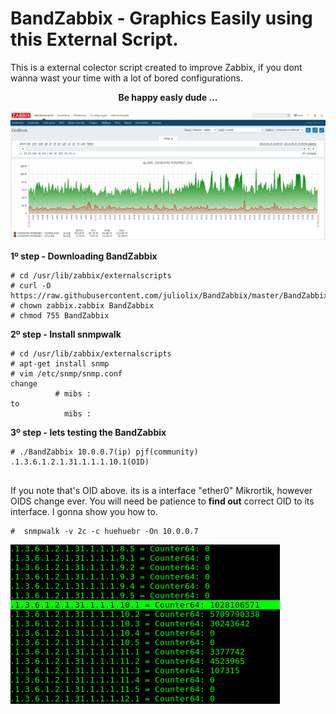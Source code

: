 # BandZabbix - Graphics Easily using this External Script.  

This is a external colector script created to improve Zabbix, if you dont wanna wast your time with a lot of bored configurations.

<div align="center"><b>Be happy easly dude ...</b></div>

![Screenshot](zabbix1.png)


<b> 1º step - Downloading BandZabbix </b>

<pre><code># cd /usr/lib/zabbix/externalscripts
# curl -O https://raw.githubusercontent.com/juliolix/BandZabbix/master/BandZabbix
# chown zabbix.zabbix BandZabbix
# chmod 755 BandZabbix
</code></pre>

<b> 2º step - Install snmpwalk </b>

<pre><code># cd /usr/lib/zabbix/externalscripts
# apt-get install snmp 
# vim /etc/snmp/snmp.conf 
change 
          # mibs : 
to 
            mibs :
</code></pre>

<b> 3º step - lets testing the BandZabbix  </b>

<pre><code># ./BandZabbix 10.0.0.7(ip) pjf(community) .1.3.6.1.2.1.31.1.1.1.10.1(OID)

</code></pre>

If you note that's OID above. its is a interface "ether0" Mikrortik, however OIDS change ever. You will need be patience to <b>find out</b> correct OID to its interface. I gonna show you how to.

<pre><code>#  snmpwalk -v 2c -c huehuebr -On 10.0.0.7 
</pre></code>

![Screenshot](terminal1.png)



